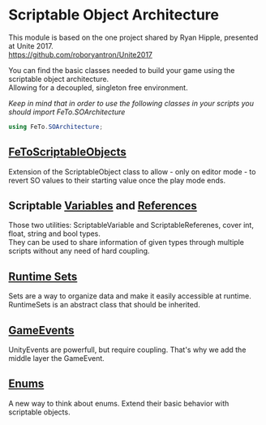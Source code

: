 # Scriptable Object Architecture

This module is based on the one project shared by Ryan Hipple, presented at Unite 2017.  
https://github.com/roboryantron/Unite2017

You can find the basic classes needed to build your game using the scriptable object architecture.  
Allowing for a decoupled, singleton free environment.

_Keep in mind that in order to use the following classes in your scripts you should import FeTo.SOArchitecture_

```c#
using FeTo.SOArchitecture;
```

## [FeToScriptableObjects](/Assets/FeTo/SO_Architecture/FetoScriptableObject/)

Extension of the ScriptableObject class to allow - only on editor mode - to revert SO values to their starting value once the play mode ends.

## Scriptable [Variables](/Assets/FeTo/SO_Architecture/ScriptableVariables) and [References](/Assets/FeTo/SO_Architecture/ScriptableReferences)

Those two utilities: ScriptableVariable and ScriptableReferenes, cover int, float, string and bool types.  
They can be used to share information of given types through multiple scripts without any need of hard coupling.

## [Runtime Sets](/Assets/FeTo/SO_Architecture/RuntimeSet)

Sets are a way to organize data and make it easily accessible at runtime.  
RuntimeSets is an abstract class that should be inherited.

## [GameEvents](/Assets/FeTo/SO_Architecture/GameEvents)

UnityEvents are powerfull, but require coupling. That's why we add the middle layer the GameEvent.

## [Enums](/Assets/FeTo/SO_Architecture/EnumScriptableObject/)

A new way to think about enums. 
Extend their basic behavior with scriptable objects.